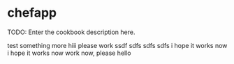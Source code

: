 # chefapp

TODO: Enter the cookbook description here.

test
something more
hiii
please work
ssdf
sdfs
sdfs
sdfs
i hope it works now
i hope it works now
work now, please
hello
